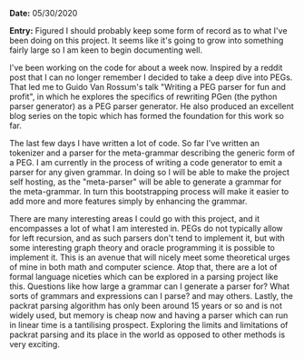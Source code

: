 **Date:** 05/30/2020

**Entry:** Figured I should probably keep some form of record as to what I've been doing on this project. It seems like it's going to grow into something fairly large so I am keen to begin documenting well.

I've been working on the code for about a week now. Inspired by a reddit post that I can no longer remember I decided to take a deep dive into PEGs. That led me to Guido Van Rossum's talk "Writing a PEG parser for fun and profit", in which he explores the specifics of rewriting PGen (the python parser generator) as a PEG parser generator. He also produced an excellent blog series on the topic which has formed the foundation for this work so far.

The last few days I have written a lot of code. So far I've written an tokenizer and a parser for the meta-grammar describing the generic form of a PEG. I am currently in the process of writing a code generator to emit a parser for any given grammar. In doing so I will be able to make the project self hosting, as the "meta-parser" will be able to generate a grammar for the meta-grammar. In turn this bootstrapping process will make it easier to add more and more features simply by enhancing the grammar.

There are many interesting areas I could go with this project, and it encompasses a lot of what I am interested in. PEGs do not typically allow for left recursion, and as such parsers don't tend to implement it, but with some interesting graph theory and oracle programming it is possible to implement it. This is an avenue that will nicely meet some theoretical urges of mine in both math and computer science. Atop that, there are a lot of formal language niceties which can be explored in a parsing project like this. Questions like how large a grammar can I generate a parser for? What sorts of grammars and expressions can I parse? and may others. Lastly, the packrat parsing algorithm has only been around 15 years or so and is not widely used, but memory is cheap now and having a parser which can run in linear time is a tantilising prospect. Exploring the limits and limitations of packrat parsing and its place in the world as opposed to other methods is very exciting.
